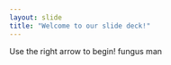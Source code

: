 ```yaml
---
layout: slide
title: "Welcome to our slide deck!"
---
```


Use the right arrow to begin!
fungus man
